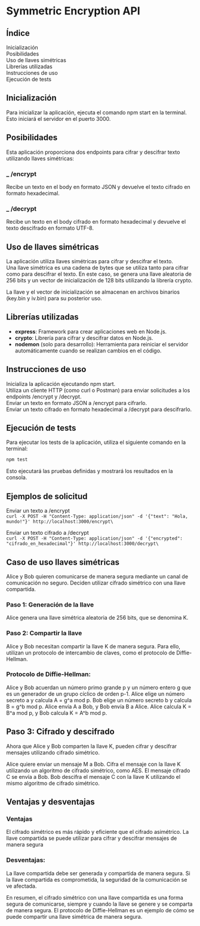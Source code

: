 # Symmetric Encryption API

## Índice

Inicialización  
Posibilidades  
Uso de llaves simétricas  
Librerías utilizadas  
Instrucciones de uso  
Ejecución de tests

## Inicialización

Para inicializar la aplicación, ejecuta el comando npm start en la terminal.  
Esto iniciará el servidor en el puerto 3000.

## Posibilidades

Esta aplicación proporciona dos endpoints para cifrar y descifrar texto utilizando llaves simétricas:

### \_ /encrypt

Recibe un texto en el body en formato JSON y devuelve el texto cifrado en formato hexadecimal.

### \_ /decrypt

Recibe un texto en el body cifrado en formato hexadecimal y devuelve el texto descifrado en formato UTF-8.

## Uso de llaves simétricas

La aplicación utiliza llaves simétricas para cifrar y descifrar el texto.  
Una llave simétrica es una cadena de bytes que se utiliza tanto para cifrar como para descifrar el texto. En este caso, se genera una llave aleatoria de 256 bits y un vector de inicialización de 128 bits utilizando la librería crypto.

La llave y el vector de inicialización se almacenan en archivos binarios (key.bin y iv.bin) para su posterior uso.

## Librerías utilizadas

- **express**: Framework para crear aplicaciones web en Node.js.
- **crypto**: Librería para cifrar y descifrar datos en Node.js.
- **nodemon** (solo para desarrollo): Herramienta para reiniciar el servidor automáticamente cuando se realizan cambios en el código.

## Instrucciones de uso

Inicializa la aplicación ejecutando npm start.  
Utiliza un cliente HTTP (como curl o Postman) para enviar solicitudes a los endpoints /encrypt y /decrypt.  
Enviar un texto en formato JSON a /encrypt para cifrarlo.  
Enviar un texto cifrado en formato hexadecimal a /decrypt para descifrarlo.

## Ejecución de tests

Para ejecutar los tests de la aplicación, utiliza el siguiente comando en la terminal:

```bash
npm test
```

Esto ejecutará las pruebas definidas y mostrará los resultados en la consola.

## Ejemplos de solicitud

Enviar un texto a /encrypt  
`curl -X POST -H "Content-Type: application/json" -d '{"text": "Hola, mundo!"}' http://localhost:3000/encrypt\`

Enviar un texto cifrado a /decrypt  
`curl -X POST -H "Content-Type: application/json" -d '{"encrypted": "cifrado_en_hexadecimal"}' http://localhost:3000/decrypt\`

## Caso de uso llaves simétricas

Alice y Bob quieren comunicarse de manera segura mediante un canal de comunicación no seguro. Deciden utilizar cifrado simétrico con una llave compartida.

### Paso 1: Generación de la llave

Alice genera una llave simétrica aleatoria de 256 bits, que se denomina K.

### Paso 2: Compartir la llave

Alice y Bob necesitan compartir la llave K de manera segura. Para ello, utilizan un protocolo de intercambio de claves, como el protocolo de Diffie-Hellman.

### Protocolo de Diffie-Hellman:

Alice y Bob acuerdan un número primo grande p y un número entero g que es un generador de un grupo cíclico de orden p-1.
Alice elige un número secreto a y calcula A = g^a mod p.
Bob elige un número secreto b y calcula B = g^b mod p.
Alice envía A a Bob, y Bob envía B a Alice.
Alice calcula K = B^a mod p, y Bob calcula K = A^b mod p.

## Paso 3: Cifrado y descifrado

Ahora que Alice y Bob comparten la llave K, pueden cifrar y descifrar mensajes utilizando cifrado simétrico.

Alice quiere enviar un mensaje M a Bob. Cifra el mensaje con la llave K utilizando un algoritmo de cifrado simétrico, como AES.
El mensaje cifrado C se envía a Bob.
Bob descifra el mensaje C con la llave K utilizando el mismo algoritmo de cifrado simétrico.

## Ventajas y desventajas

### Ventajas

El cifrado simétrico es más rápido y eficiente que el cifrado asimétrico.
La llave compartida se puede utilizar para cifrar y descifrar mensajes de manera segura

### Desventajas:

La llave compartida debe ser generada y compartida de manera segura.
Si la llave compartida es comprometida, la seguridad de la comunicación se ve afectada.

En resumen, el cifrado simétrico con una llave compartida es una forma segura de comunicarse, siempre y cuando la llave se genere y se comparta de manera segura. El protocolo de Diffie-Hellman es un ejemplo de cómo se puede compartir una llave simétrica de manera segura.

